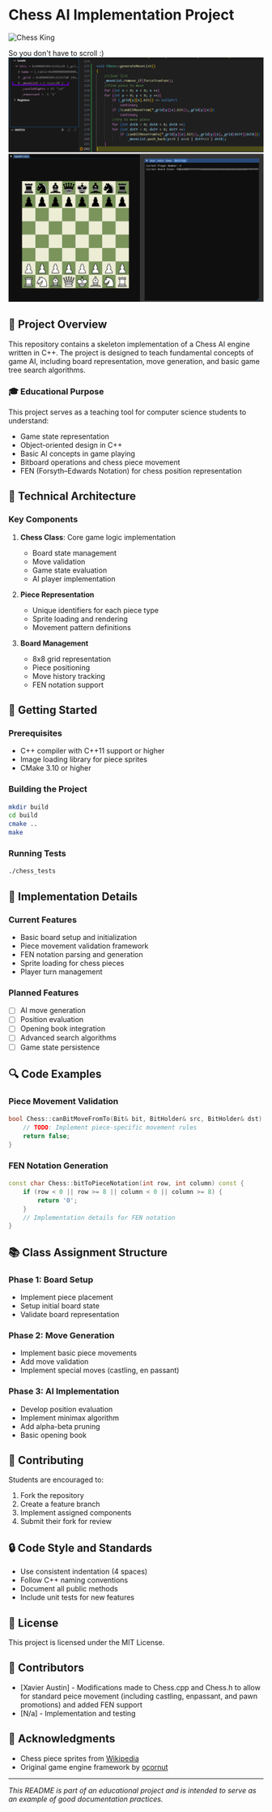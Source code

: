 # Chess AI Implementation Project

![Chess King](https://raw.githubusercontent.com/xavierAustin/xaustin-chess-123/main/chess/w_king.png)

So you don't have to scroll :)
![Move List](https://raw.githubusercontent.com/xavierAustin/xaustin-chess-123/main/chess/Screenshot-2024-11-11-122518.png)
![Chess Board](https://raw.githubusercontent.com/xavierAustin/xaustin-chess-123/main/chess/Screenshot-2024-11-11-122929.png)

## 🎯 Project Overview
This repository contains a skeleton implementation of a Chess AI engine written in C++. The project is designed to teach fundamental concepts of game AI, including board representation, move generation, and basic game tree search algorithms.

### 🎓 Educational Purpose
This project serves as a teaching tool for computer science students to understand:
- Game state representation
- Object-oriented design in C++
- Basic AI concepts in game playing
- Bitboard operations and chess piece movement
- FEN (Forsyth–Edwards Notation) for chess position representation

## 🔧 Technical Architecture

### Key Components
1. **Chess Class**: Core game logic implementation
   - Board state management
   - Move validation
   - Game state evaluation
   - AI player implementation

2. **Piece Representation**
   - Unique identifiers for each piece type
   - Sprite loading and rendering
   - Movement pattern definitions

3. **Board Management**
   - 8x8 grid representation
   - Piece positioning
   - Move history tracking
   - FEN notation support

## 🚀 Getting Started

### Prerequisites
- C++ compiler with C++11 support or higher
- Image loading library for piece sprites
- CMake 3.10 or higher

### Building the Project
```bash
mkdir build
cd build
cmake ..
make
```

### Running Tests
```bash
./chess_tests
```

## 📝 Implementation Details

### Current Features
- Basic board setup and initialization
- Piece movement validation framework
- FEN notation parsing and generation
- Sprite loading for chess pieces
- Player turn management

### Planned Features
- [ ] AI move generation
- [ ] Position evaluation
- [ ] Opening book integration
- [ ] Advanced search algorithms
- [ ] Game state persistence

## 🔍 Code Examples

### Piece Movement Validation
```cpp
bool Chess::canBitMoveFromTo(Bit& bit, BitHolder& src, BitHolder& dst) {
    // TODO: Implement piece-specific movement rules
    return false;
}
```

### FEN Notation Generation
```cpp
const char Chess::bitToPieceNotation(int row, int column) const {
    if (row < 0 || row >= 8 || column < 0 || column >= 8) {
        return '0';
    }
    // Implementation details for FEN notation
}
```

## 📚 Class Assignment Structure

### Phase 1: Board Setup
- Implement piece placement
- Setup initial board state
- Validate board representation

### Phase 2: Move Generation
- Implement basic piece movements
- Add move validation
- Implement special moves (castling, en passant)

### Phase 3: AI Implementation
- Develop position evaluation
- Implement minimax algorithm
- Add alpha-beta pruning
- Basic opening book

## 🤝 Contributing
Students are encouraged to:
1. Fork the repository
2. Create a feature branch
3. Implement assigned components
4. Submit their fork for review

## 🔒 Code Style and Standards
- Use consistent indentation (4 spaces)
- Follow C++ naming conventions
- Document all public methods
- Include unit tests for new features

## 📄 License
This project is licensed under the MIT License.

## 👥 Contributors
- [Xavier Austin] - Modifications made to Chess.cpp and Chess.h to allow for standard peice movement (including castling, enpassant, and pawn promotions) and added FEN support
- [N/a] - Implementation and testing

## 🙏 Acknowledgments
- Chess piece sprites from [Wikipedia](https://en.wikipedia.org/wiki/Chess_piece)
- Original game engine framework by [ocornut](https://github.com/ocornut/imgui)

---
*This README is part of an educational project and is intended to serve as an example of good documentation practices.*
